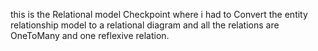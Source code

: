 this is the Relational model Checkpoint where i had to Convert the  entity relationship model to a relational diagram and all the relations are OneToMany and one reflexive relation.
